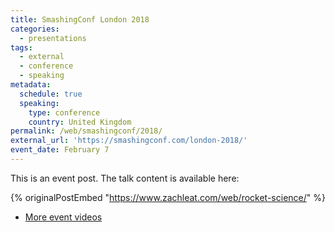 ```yaml
---
title: SmashingConf London 2018
categories:
  - presentations
tags:
  - external
  - conference
  - speaking
metadata:
  schedule: true
  speaking:
    type: conference
    country: United Kingdom
permalink: /web/smashingconf/2018/
external_url: 'https://smashingconf.com/london-2018/'
event_date: February 7
---
```

This is an event post. The talk content is available here:

{% originalPostEmbed "https://www.zachleat.com/web/rocket-science/" %}

* [More event videos](https://vimeo.com/showcase/4970467)